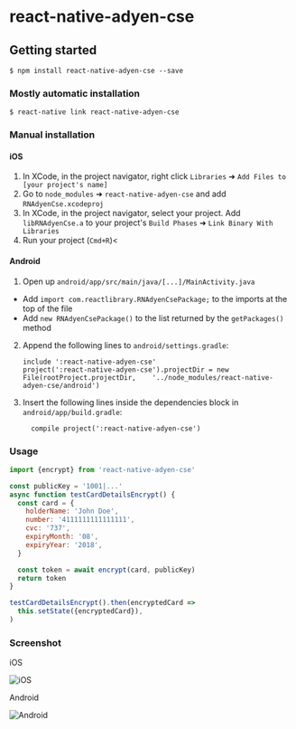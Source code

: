 
# react-native-adyen-cse

## Getting started

`$ npm install react-native-adyen-cse --save`

### Mostly automatic installation

`$ react-native link react-native-adyen-cse`

### Manual installation


#### iOS

1. In XCode, in the project navigator, right click `Libraries` ➜ `Add Files to [your project's name]`
2. Go to `node_modules` ➜ `react-native-adyen-cse` and add `RNAdyenCse.xcodeproj`
3. In XCode, in the project navigator, select your project. Add `libRNAdyenCse.a` to your project's `Build Phases` ➜ `Link Binary With Libraries`
4. Run your project (`Cmd+R`)<

#### Android

1. Open up `android/app/src/main/java/[...]/MainActivity.java`
  - Add `import com.reactlibrary.RNAdyenCsePackage;` to the imports at the top of the file
  - Add `new RNAdyenCsePackage()` to the list returned by the `getPackages()` method
2. Append the following lines to `android/settings.gradle`:
  	```
  	include ':react-native-adyen-cse'
  	project(':react-native-adyen-cse').projectDir = new File(rootProject.projectDir, 	'../node_modules/react-native-adyen-cse/android')
  	```
3. Insert the following lines inside the dependencies block in `android/app/build.gradle`:
  	```
      compile project(':react-native-adyen-cse')
  	```
### Usage
```javascript
import {encrypt} from 'react-native-adyen-cse'

const publicKey = '1001|...'
async function testCardDetailsEncrypt() {
  const card = {
    holderName: 'John Doe',
    number: '4111111111111111',
    cvc: '737',
    expiryMonth: '08',
    expiryYear: '2018',
  }

  const token = await encrypt(card, publicKey)
  return token
}

testCardDetailsEncrypt().then(encryptedCard =>
  this.setState({encryptedCard}),
)
```

### Screenshot
iOS


![iOS](https://github.com/chocnut/RNAdyenCse/blob/master/example/images/ios.gif)

Android


![Android](https://github.com/chocnut/RNAdyenCse/blob/master/example/images/android.gif)
